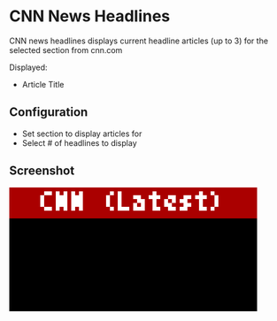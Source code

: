 # CNN News Headlines

CNN news headlines displays current headline articles (up to 3) for the selected section from cnn.com

Displayed:

- Article Title

## Configuration
- Set section to display articles for
- Select # of headlines to display

## Screenshot

![](cnn_news.gif)